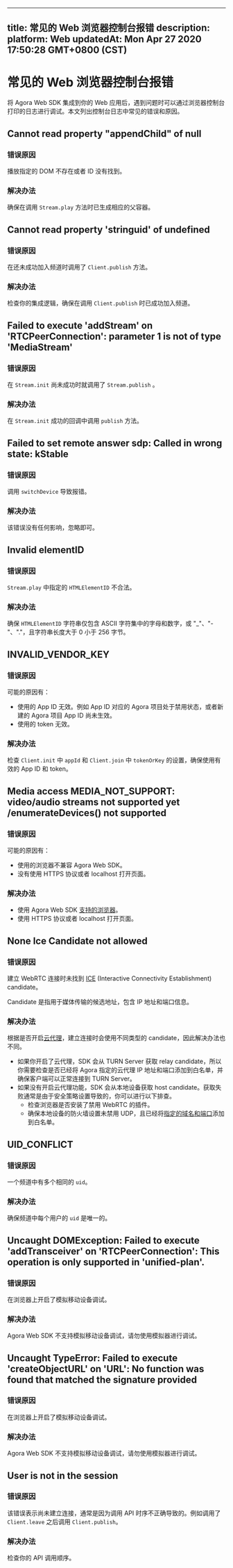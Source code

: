 
---
title: 常见的 Web 浏览器控制台报错
description: 
platform: Web
updatedAt: Mon Apr 27 2020 17:50:28 GMT+0800 (CST)
---
# 常见的 Web 浏览器控制台报错
将 Agora Web SDK 集成到你的 Web 应用后，遇到问题时可以通过浏览器控制台打印的日志进行调试。本文列出控制台日志中常见的错误和原因。

## Cannot read property "appendChild" of null

### 错误原因

播放指定的 DOM 不存在或者 ID 没有找到。

### 解决办法

确保在调用 `Stream.play` 方法时已生成相应的父容器。

## Cannot read property 'stringuid' of undefined

### 错误原因

在还未成功加入频道时调用了 `Client.publish` 方法。

### 解决办法

检查你的集成逻辑，确保在调用 `Client.publish` 时已成功加入频道。

## Failed to execute 'addStream' on 'RTCPeerConnection': parameter 1 is not of type 'MediaStream'

### 错误原因

在 `Stream.init` 尚未成功时就调用了 `Stream.publish` 。

### 解决办法

在 `Stream.init` 成功的回调中调用 `publish` 方法。

## Failed to set remote answer sdp: Called in wrong state: kStable

### 错误原因

调用 `switchDevice` 导致报错。

### 解决办法

该错误没有任何影响，忽略即可。

## Invalid elementID

### 错误原因

 `Stream.play` 中指定的 `HTMLElementID` 不合法。

### 解决办法

确保 `HTMLElementID` 字符串仅包含 ASCII 字符集中的字母和数字，或 "_"、"-"、"."，且字符串长度大于 0 小于 256 字节。

## INVALID_VENDOR_KEY

### 错误原因

可能的原因有：

- 使用的 App ID 无效。例如 App ID 对应的 Agora 项目处于禁用状态，或者新建的 Agora 项目 App ID 尚未生效。
- 使用的 token 无效。

### 解决办法

检查 `Client.init` 中 `appId` 和 `Client.join` 中 `tokenOrKey` 的设置，确保使用有效的 App ID 和 token。

## Media access MEDIA_NOT_SUPPORT: video/audio streams not supported yet /enumerateDevices() not supported

### 错误原因

可能的原因有：

- 使用的浏览器不兼容 Agora Web SDK。
- 没有使用 HTTPS 协议或者 localhost 打开页面。

### 解决办法

- 使用 Agora Web SDK [支持的浏览器](https://docs.agora.io/cn/faq/browser_support)。
- 使用 HTTPS 协议或者 localhost 打开页面。

## None Ice Candidate not allowed

### 错误原因

建立 WebRTC 连接时未找到 [ICE](https://developer.mozilla.org/zh-CN/docs/Glossary/ICE) (Interactive Connectivity Establishment) candidate。

<div class="alert info">Candidate 是指用于媒体传输的候选地址，包含 IP 地址和端口信息。</div>

### 解决办法

根据是否开启[云代理](https://docs.agora.io/cn/Interactive%20Broadcast/cloud_proxy_web?platform=Web)，建立连接时会使用不同类型的 candidate，因此解决办法也不同。

- 如果你开启了云代理，SDK 会从 TURN Server 获取 relay candidate，所以你需要检查是否已经将 Agora 指定的云代理 IP 地址和端口添加到白名单，并确保客户端可以正常连接到 TURN Server。
- 如果没有开启云代理功能，SDK 会从本地设备获取 host candidate。获取失败通常是由于安全策略设置导致的，你可以进行以下排查。
  - 检查浏览器是否安装了禁用 WebRTC 的插件。
  - 确保本地设备的防火墙设置未禁用 UDP，且已经将[指定的域名和端口](https://docs.agora.io/cn/Agora%20Platform/firewall?platform=All%20Platforms#web-sdk)添加到白名单。

## UID_CONFLICT

### 错误原因

 一个频道中有多个相同的 `uid`。

### 解决办法

确保频道中每个用户的 `uid` 是唯一的。

## Uncaught DOMException: Failed to execute 'addTransceiver' on 'RTCPeerConnection': This operation is only supported in 'unified-plan'.

### 错误原因

在浏览器上开启了模拟移动设备调试。

### 解决办法

Agora Web SDK 不支持模拟移动设备调试，请勿使用模拟器进行调试。

## Uncaught TypeError: Failed to execute 'createObjectURL' on 'URL': No function was found that matched the signature provided

### 错误原因

在浏览器上开启了模拟移动设备调试。

### 解决办法

Agora Web SDK 不支持模拟移动设备调试，请勿使用模拟器进行调试。

## User is not in the session

### 错误原因

该错误表示尚未建立连接，通常是因为调用 API 时序不正确导致的。例如调用了 `Client.leave` 之后调用 `Client.publish`。

### 解决办法

检查你的 API 调用顺序。
